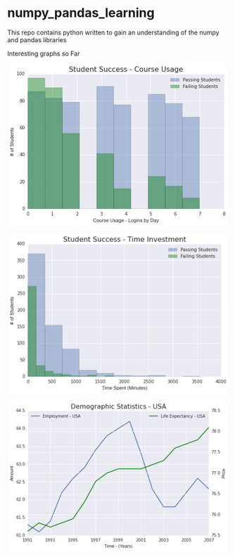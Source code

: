 # numpy_pandas_learning
This repo contains python written to gain an understanding of the numpy and pandas libraries


Interesting graphs so Far


![Alt text](/Days1.jpeg?raw=true)

![Alt text](/TimeInvestment1.jpeg?raw=true)

![Alt text](/demographics.jpeg?raw=true)